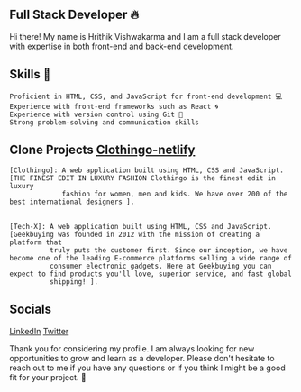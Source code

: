 <!--
**hrithikvishwakarma001/hrithikvishwakarma001** is a ✨ _special_ ✨ repository because its `README.md` (this file) appears on your GitHub profile.

Here are some ideas to get you started:

- 🔭 I’m currently working on ...
- 🌱 I’m currently learning ...
- 👯 I’m looking to collaborate on ...
- 🤔 I’m looking for help with ...
- 💬 Ask me about ...
- 📫 How to reach me: ...
- 😄 Pronouns: ...
- ⚡ Fun fact: ...
  <!-- Experience with back-end languages such as Node.js 💾 -->
  <!--  Proficient in database design and management using MongoDB databases 📊 -->


## Full Stack Developer 🔥

Hi there! My name is Hrithik Vishwakarma and I am a full stack developer with expertise  in both front-end and back-end development.

## Skills 🚀 


    Proficient in HTML, CSS, and JavaScript for front-end development 💻
    Experience with front-end frameworks such as React 🌀
    Experience with version control using Git 👻
    Strong problem-solving and communication skills 
    
 
 
## Clone Projects [Clothingo-netlify](luxury-vacherin-56d222.netlify.app/)  
 
    [Clothingo]: A web application built using HTML, CSS and JavaScript. [THE FINEST EDIT IN LUXURY FASHION Clothingo is the finest edit in luxury
                 fashion for women, men and kids. We have over 200 of the best international designers ]. 
                      
              
##            
                 
    [Tech-X]: A web application built using HTML, CSS and JavaScript. [Geekbuying was founded in 2012 with the mission of creating a platform that
              truly puts the customer first. Since our inception, we have become one of the leading E-commerce platforms selling a wide range of
              consumer electronic gadgets. Here at Geekbuying you can expect to find products you'll love, superior service, and fast global
              shipping! ]. 
## Socials

   [LinkedIn](https://www.linkedin.com/in/hrithik-vishwakarma-4857a8246/)
   [Twitter](https://twitter.com/hrithik8008) 
   
   
Thank you for considering my profile. I am always looking for new opportunities to grow and learn as a developer. Please don't hesitate to reach out to me if you have any questions or if you think I might be a good fit for your project. 🤝
